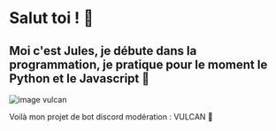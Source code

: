 # Salut toi ! 🎈
## Moi c'est Jules, je débute dans la programmation, je pratique pour le moment le Python et le Javascript 🎈

![image vulcan](https://media.discordapp.net/attachments/903367395748483082/903626428229226526/unknown.png) 

Voilà mon projet de bot discord modération : VULCAN 🌌
